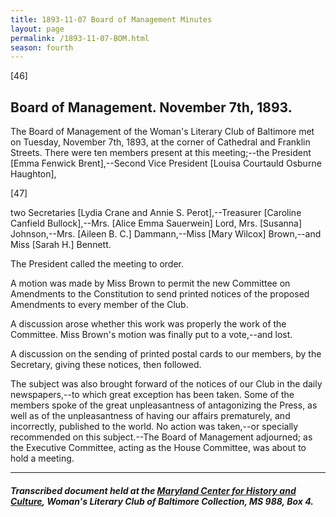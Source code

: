 ```yaml
---
title: 1893-11-07 Board of Management Minutes
layout: page
permalink: /1893-11-07-BOM.html
season: fourth
---
```


<style>
    #maincontent{
        font-size:1.4em;
    }
</style>
[46]

## Board of Management. November 7th, 1893. 

The Board of Management of the Woman's Literary Club of Baltimore met on Tuesday, November 7th, 1893, at the corner of Cathedral and Franklin Streets. There were ten members present at this meeting;--the President [Emma Fenwick Brent],--Second Vice President [Louisa Courtauld Osburne Haughton],

[47]

two Secretaries [Lydia Crane and Annie S. Perot],--Treasurer [Caroline Canfield Bullock],--Mrs. [Alice Emma Sauerwein] Lord, Mrs. [Susanna] Johnson,--Mrs. [Aileen B. C.] Dammann,--Miss [Mary Wilcox] Brown,--and Miss [Sarah H.] Bennett.

The President called the meeting to order.

A motion was made by Miss Brown to permit the new Committee on Amendments to the Constitution to send printed notices of the proposed Amendments to every member of the Club.

A discussion arose whether this work was properly the work of the Committee. Miss Brown's motion was finally put to a vote,--and lost.

A discussion on the sending of printed postal cards to our members, by the Secretary, giving these notices, then followed.

The subject was also brought forward of the notices of our Club in the daily newspapers,--to which great exception has been taken. Some of the members spoke of the great unpleasantness of antagonizing the Press, as well as of the unpleasantness of having our affairs prematurely, and incorrectly, published to the world. No action was taken,--or specially recommended on this subject.--The Board of Management adjourned; as the Executive Committee, acting as the House Committee, was about to hold a meeting.

<hr>

##### Transcribed document held at the [Maryland Center for History and Culture](http://mdhs.org/), Woman's Literary Club of Baltimore Collection, MS 988, Box 4. 